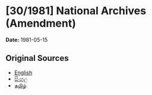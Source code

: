 # [30/1981] National Archives (Amendment)

**Date:** 1981-05-15

## Original Sources

- [English](https://documents.gov.lk/view/acts/1981/5/30-1981_E.pdf)
- [සිංහල](https://documents.gov.lk/view/acts/1981/5/30-1981_S.pdf)
- [தமிழ்](https://documents.gov.lk/view/acts/1981/5/30-1981_T.pdf)
